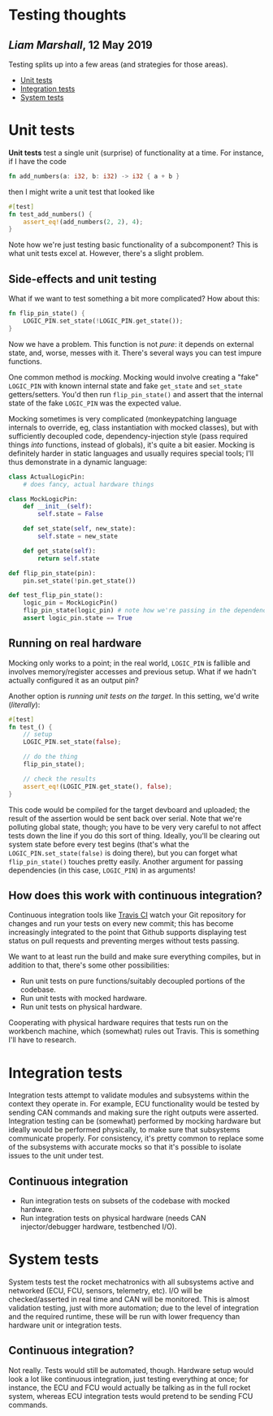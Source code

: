 # Testing thoughts
## _Liam Marshall_, 12 May 2019

Testing splits up into a few areas (and strategies for those areas).

* [Unit tests](#unit-tests)
* [Integration tests](#integration-tests)
* [System tests](#system-tests)


# Unit tests
**Unit tests** test a single unit (surprise) of functionality at a time. For instance, if I have the code
```rust
fn add_numbers(a: i32, b: i32) -> i32 { a + b }
```
then I might write a unit test that looked like
```rust
#[test]
fn test_add_numbers() {
    assert_eq!(add_numbers(2, 2), 4);
}
```

Note how we're just testing basic functionality of a subcomponent? This is what unit tests excel at. However, there's a slight problem.

## Side-effects and unit testing 
What if we want to test something a bit more complicated? How about this:
```rust
fn flip_pin_state() {
    LOGIC_PIN.set_state(!LOGIC_PIN.get_state());
}
```

Now we have a problem. This function is not _pure_: it depends on external state, and, worse, messes with it. There's several ways you can test impure functions.

One common method is _mocking_. Mocking would involve creating a "fake" `LOGIC_PIN` with known internal state and fake `get_state` and `set_state` getters/setters. You'd then run `flip_pin_state()` and assert that the internal state of the fake `LOGIC_PIN` was the expected value.

Mocking sometimes is very complicated (monkeypatching language internals to override, eg, class instantiation with mocked classes), but with sufficiently decoupled code, dependency-injection style (pass required things _into_ functions, instead of globals), it's quite a bit easier. Mocking is definitely harder in static languages and usually requires special tools; I'll thus demonstrate in a dynamic language:

```py
class ActualLogicPin:
    # does fancy, actual hardware things

class MockLogicPin:
    def __init__(self):
        self.state = False

    def set_state(self, new_state):
        self.state = new_state

    def get_state(self):
        return self.state

def flip_pin_state(pin):
    pin.set_state(!pin.get_state())

def test_flip_pin_state():
    logic_pin = MockLogicPin()
    flip_pin_state(logic_pin) # note how we're passing in the dependency instead of it being a global
    assert logic_pin.state == True
```

## Running on real hardware
Mocking only works to a point; in the real world, `LOGIC_PIN` is fallible and involves memory/register accesses and previous setup. What if we hadn't actually configured it as an output pin?

Another option is _running unit tests on the target_. In this setting, we'd write (_literally_):
```rust
#[test]
fn test_() {
    // setup
    LOGIC_PIN.set_state(false);

    // do the thing
    flip_pin_state();

    // check the results
    assert_eq!(LOGIC_PIN.get_state(), false);
}
```

This code would be compiled for the target devboard and uploaded; the result of the assertion would be sent back over serial. Note that we're polluting global state, though; you have to be very very careful to not affect tests down the line if you do this sort of thing. Ideally, you'll be clearing out system state before every test begins (that's what the `LOGIC_PIN.set_state(false)` is doing there), but you can forget what `flip_pin_state()` touches pretty easily. Another argument for passing dependencies (in this case, `LOGIC_PIN`) in as arguments!

## How does this work with continuous integration?
Continuous integration tools like [Travis CI](https://travis-ci.org/) watch your Git repository for changes and run your tests on every new commit; this has become increasingly integrated to the point that Github supports displaying test status on pull requests and preventing merges without tests passing.

We want to at least run the build and make sure everything compiles, but in addition to that, there's some other possibilities:
* Run unit tests on pure functions/suitably decoupled portions of the codebase.
* Run unit tests with mocked hardware.
* Run unit tests on physical hardware.

Cooperating with physical hardware requires that tests run on the workbench machine, which (somewhat) rules out Travis. This is something I'll have to research.

# Integration tests
Integration tests attempt to validate modules and subsystems within the context they operate in. For example, ECU functionality would be tested by sending CAN commands and making sure the right outputs were asserted. Integration testing can be (somewhat) performed by mocking hardware but ideally would be performed physically, to make sure that subsystems communicate properly. For consistency, it's pretty common to replace some of the subsystems with accurate mocks so that it's possible to isolate issues to the unit under test.

## Continuous integration
* Run integration tests on subsets of the codebase with mocked hardware.
* Run integration tests on physical hardware (needs CAN injector/debugger hardware, testbenched I/O).

# System tests
System tests test the rocket mechatronics with all subsystems active and networked (ECU, FCU, sensors, telemetry, etc). I/O will be checked/asserted in real time and CAN will be monitored. This is almost validation testing, just with more automation; due to the level of integration and the required runtime, these will be run with lower frequency than hardware unit or integration tests.

## Continuous integration?
Not really. Tests would still be automated, though. Hardware setup would look a lot like continuous integration, just testing everything at once; for instance, the ECU and FCU would actually be talking as in the full rocket system, whereas ECU integration tests would pretend to be sending FCU commands.
